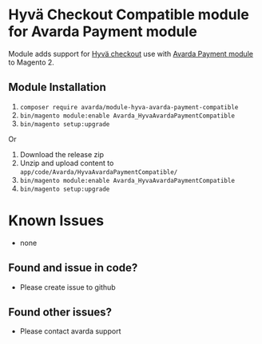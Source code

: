 # Hyvä Checkout Compatible module for Avarda Payment module

Module adds support for [Hyvä checkout](https://www.hyva.io/hyva-checkout.html) use with [Avarda Payment module](https://github.com/avarda-ab/Magento-2-Avarda-Payment-module) to Magento 2.

## Module Installation

1. `composer require avarda/module-hyva-avarda-payment-compatible`
2. `bin/magento module:enable Avarda_HyvaAvardaPaymentCompatible`
3. `bin/magento setup:upgrade`

Or

1. Download the release zip
2. Unzip and upload content to `app/code/Avarda/HyvaAvardaPaymentCompatible/`
3. `bin/magento module:enable Avarda_HyvaAvardaPaymentCompatible`
4. `bin/magento setup:upgrade`

# Known Issues

- none

## Found and issue in code?

- Please create issue to github

## Found other issues?

- Please contact avarda support
